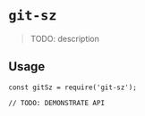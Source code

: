 # `git-sz`

> TODO: description

## Usage

```
const gitSz = require('git-sz');

// TODO: DEMONSTRATE API
```
